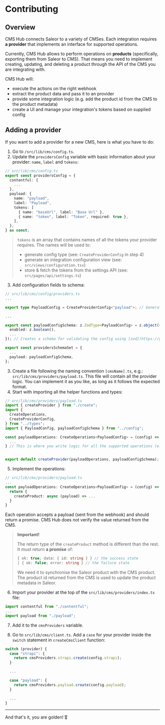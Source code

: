 # Contributing

## Overview

CMS Hub connects Saleor to a variety of CMSes. Each integration requires **a provider** that implements an interface for supported operations.

Currently, CMS Hub allows to perform operations on **products** (specifically, exporting them from Saleor to CMS). That means you need to implement creating, updating, and deleting a product through the API of the CMS you are integrating with.

CMS Hub will:

- execute the actions on the right webhook
- extract the product data and pass it to an provider
- provide some integration logic (e.g. add the product id from the CMS to the product metadata)
- create a UI and manage your integration's tokens based on supplied config

## Adding a provider

If you want to add a provider for a new CMS, here is what you have to do:

1. Go to `/src/lib/cms/config.ts`.
2. Update the `providersConfig` variable with basic information about your provider: `name`, `label` and `tokens`:

```ts
// src/lib/cms/config.ts
export const providersConfig = {
  contentful: {
    ...
  },
  payload: {
    name: "payload",
    label: "Payload",
    tokens: [
      { name: "baseUrl", label: "Base Url" },
      { name: "token", label: "Token", required: true },
    ],
  },
} as const;
```

> `tokens` is an array that contains names of all the tokens your provider requires. The names will be used to:
>
> - generate config type (see: `CreateProviderConfig` in step 4)
> - generate an integration configuration view (see: `src/views/configuration.tsx`)
> - store & fetch the tokens from the settings API (see: `src/pages/api/settings.ts`)

3. Add configuration fields to schema:

```ts
// src/lib/cms/config/providers.ts
...

export type PayloadConfig = CreateProviderConfig<"payload">; // Generates the type for a config based on the configuration in `src/lib/cms/providers/index.ts`.

...

export const payloadConfigSchema: z.ZodType<PayloadConfig> = z.object({
  enabled: z.boolean(),
  ...
}); // Creates a schema for validating the config using [zod](https://github.com/colinhacks/zod).

export const providersSchemaSet = {
  ...
  payload: payloadConfigSchema,
};
```

3. Create a file following the naming convention `[cmsName].ts`, e.g.: `src/lib/cms/providers/payload.ts`. This file will contain all the provider logic. You can implement it as you like, as long as it follows the expected format.
4. Start with importing all the helper functions and types:

```ts
// src/lib/cms/providers/payload.ts
import { createProvider } from "./create";
import {
  CreateOperations,
  CreateProviderConfig,
} from "../types";
import { PayloadConfig, payloadConfigSchema } from "../config";

const payloadOperations: CreateOperations<PayloadConfig> = (config) => {
  ...
} // This is where you write logic for all the supported operations (e.g. creating a product). This function runs only if the config was successfully validated.


export default createProvider(payloadOperations, payloadConfigSchema); // `createProvider` combines everything together.
```

5. Implement the operations:

```ts
// src/lib/cms/providers/payload.ts
...
const payloadOperations: CreateOperations<PayloadConfig> = (config) => {
  return {
    createProduct: async (payload) => ...
  }
}
```

Each operation accepts a payload (sent from the webhook) and should return a promise. CMS Hub does not verify the value returned from the CMS.

> **Important!**
>
> The return type of the `createProduct` method is different than the rest. It must return **a promise** of:
>
> ```ts
> { ok: true; data: { id: string } } // the success state
> | { ok: false; error: string } // the failure state
> ```
>
> We need it to synchronise the Saleor product with the CMS product. The product id returned from the CMS is used to update the product metadata in Saleor.

6. Import your provider at the top of the `src/lib/cms/providers/index.ts` file:

```ts
import contentful from "./contentful";
...
import payload from "./payload";
```

7. Add it to the `cmsProviders` variable.

8. Go to `src/lib/cms/client.ts`. Add a `case` for your provider inside the `switch` statement in `createCmsClient` function:

```ts
switch (provider) {
  case "strapi": {
    return cmsProviders.strapi.create(config.strapi);
  }

  ...

  case "payload": {
    return cmsProviders.payload.create(config.payload);
  }

  ...
}
```

---

And that's it, you are golden! 🎖️
